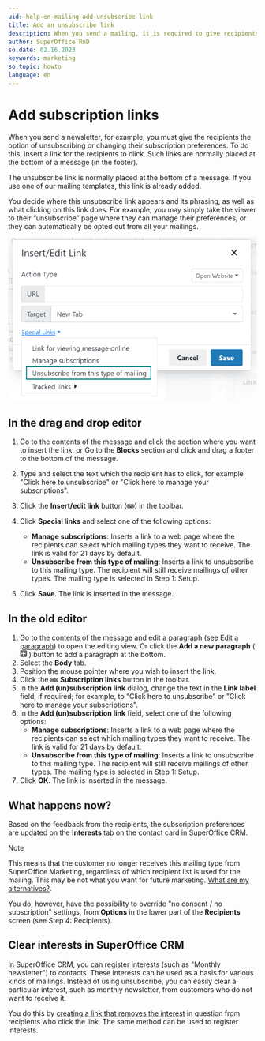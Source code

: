 ```yaml
---
uid: help-en-mailing-add-unsubscribe-link
title: Add an unsubscribe link
description: When you send a mailing, it is required to give recipients the option of unsubscribing. Learn how you can add an unsubscribe link to your mailing in this how-to guide.
author: SuperOffice RnD
so.date: 02.16.2023
keywords: marketing
so.topic: howto
language: en
---
```


# Add subscription links

When you send a newsletter, for example, you must give the recipients the option of unsubscribing or changing their subscription preferences. To do this, insert a link for the recipients to click. Such links are normally placed at the bottom of a message (in the footer).

The unsubscribe link is normally placed at the bottom of a message. If you use one of our mailing templates, this link is already added.

You decide where this unsubscribe link appears and its phrasing, as well as what clicking on this link does. For example, you may simply take the viewer to their “unsubscribe” page where they can manage their preferences, or they can automatically be opted out from all your mailings.

![From the Insert/edit link symbol, click Special links and add your unsubscribe link -screenshot][img4]

## In the drag and drop editor

1. Go to the contents of the message and click the section where you want to insert the link.
    or
    Go to the **Blocks** section and click and drag a footer to the bottom of the message.

2. Type and select the text which the recipient has to click, for example "Click here to unsubscribe" or "Click here to manage your subscriptions".

3. Click the **Insert/edit link** button (![icon][img3]) in the toolbar.

4. Click **Special links** and select one of the following options:
    * **Manage subscriptions**: Inserts a link to a web page where the recipients can select which mailing types they want to receive. The link is valid for 21 days by default.
    * **Unsubscribe from this type of mailing**: Inserts a link to unsubscribe to this mailing type. The recipient will still receive mailings of other types. The mailing type is selected in Step 1: Setup.

5. Click **Save**. The link is inserted in the message.

## In the old editor

1. Go to the contents of the message and edit a paragraph (see [Edit a paragraph][1]) to open the editing view.
    Or click the **Add a new paragraph** ( ![icon][img1] ) button to add a paragraph at the bottom.
2. Select the **Body** tab.
3. Position the mouse pointer where you wish to insert the link.
4. Click the ![icon][img2] **Subscription links** button in the toolbar.
5. In the **Add (un)subscription link** dialog, change the text in the **Link label** field, if required; for example, to "Click here to unsubscribe" or "Click here to manage your subscriptions".
6. In the **Add (un)subscription link** field, select one of the following options:
    * **Manage subscriptions**: Inserts a link to a web page where the recipients can select which mailing types they want to receive. The link is valid for 21 days by default.
    * **Unsubscribe from this type of mailing**: Inserts a link to unsubscribe to this mailing type. The recipient will still receive mailings of other types. The mailing type is selected in Step 1: Setup.
7. Click **OK**. The link is inserted in the message.

## What happens now?

Based on the feedback from the recipients, the subscription preferences are updated on the **Interests** tab on the contact card in SuperOffice CRM.

> [!NOTE]
> This means that the customer no longer receives this mailing type from SuperOffice Marketing, regardless of which recipient list is used for the mailing. This may be not what you want for future marketing. [What are my alternatives?][2].
>
> You do, however, have the possibility to override "no consent / no subscription" settings, from **Options** in the lower part of the **Recipients** screen (see Step 4: Recipients).

## <a id="clear-interests" />Clear interests in SuperOffice CRM

In SuperOffice CRM, you can register interests (such as "Monthly newsletter") to contacts. These interests can be used as a basis for various kinds of mailings. Instead of using unsubscribe, you can easily clear a particular interest, such as monthly newsletter, from customers who do not want to receive it.

You do this by [creating a link that removes the interest][4] in question from recipients who click the link. The same method can be used to register interests.

<!-- Referenced links -->
[1]: ../../../learn/edit-paragraph.md
[2]: ../../../tracked-links/learn/examples.md
[4]: ../../../tracked-links/learn/define-link-actions.md#interests

<!-- Referenced images -->
[img3]: ../../../../../media/icons/marketing-and-forms/link.png
[img1]: ../../../../../media/icons/marketing-and-forms/new-para.jpg
[img2]: ../../../../../media/icons/marketing-and-forms/link.png
[img4]: media/insert-edit-link-unsubscribe-mailing.png
